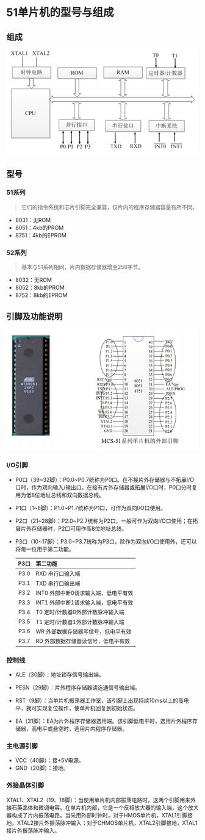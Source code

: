 # 51单片机的型号与组成



## 组成

![image](./src/1_img_types.png)



## 型号

### 51系列

> 它们的指令系统和芯片引脚完全兼容，仅片内的程序存储器容量有所不同。

- 8031：无ROM
- 8051：4kb的PROM
- 8751：4kb的EPROM

### 52系列

> 基本与51系列相同，片内数据存储器增至256字节。

- 8032：无ROM
- 8052：8kb的PROM
- 8752：8kb的EPROM




## 引脚及功能说明

![image](./src/1_img_gpios.png)

### I/O引脚

- P0口（39\~32脚）：P0.0\~P0.7统称为P0口。在不接片外存储器与不拓展I/O口时，作为双向输入/输出口。在接有片外存储器或拓展I/O口时，P0口分时复用为低8位地址总线和双向数据总线。

- P1口（1\~8脚）：P1.0\~P1.7统称为P1口，可作为双向I/O口使用。

- P2口（21\~28脚）：P2.0\~P2.7统称为P2口，一般可作为双向I/O口使用；在拓展片外存储器时，P2口可用作高8位地址总线。

- P3口（10\~17脚）：P3.0\~P3.7统称为P3口，除作为双向I/O口使用外，还可以将每一位用于第二功能。

  | P3口  | 第二功能                             |
  | :---: | :----------------------------------- |
  | P3.0  | RXD 串行口输入端                     |
  | P3.1  | TXD 串行口输出端                     |
  | P3.2  | INT0 外部中断0请求输入端，低电平有效 |
  | P3.3  | INT1 外部中断1请求输入端，低电平有效 |
  | P3.4  | T0 定时/计数器0外部计数脉冲输入端    |
  | P3.5  | T1 定时/计数器1外部计数脉冲输入端    |
  | P3.6  | WR 外部数据存储器写信号，低电平有效  |
  | P3.7  | RD 外部数据存储器读信号，低电平有效  |

### 控制线 

- ALE（30脚）：地址锁存信号输出端。

- PESN（29脚）：片外程序存储器读选通信号输出端。

- RST（9脚）：当单片机振荡器工作室，该引脚上出现持续10ms以上的高电平，就可实现复位操作，使单片机回复到初始状态。

- EA（31脚）：EA为片外程序存储器选用端。该引脚低电平时，选用片外程序存储器，高电平或悬空时，选用片内程序存储器。

### 主电源引脚

- VCC（40脚）：接+5V电源。
- GND（20脚）：接地。

### 外接晶体引脚

XTAL1、XTAL2（19、18脚）：当使用单片机内部振荡电路时，这两个引脚用来外接石英晶体和微调电容。在单片机内部，它是一个反相放大器的输入端，这个放大器构成了片内振荡电路。当采用外部时钟时，对于HMOS单片机，XTAL1引脚接地，XTAL2接片外振荡脉冲输入；对于CHMOS单片机，XTAL2引脚接地，XTAL1接片外振荡脉冲输入。
